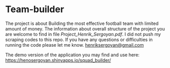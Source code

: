 # Team-builder

The project is about Building the most effective football team with limited amount of money. The information about overall structure of the project you are welcome to find in file *Project_Henrik_Sergoyan.pdf*. I did not push my scraping codes to this repo. If you have any questions or difficulties in running the code please let me know. 
henriksergoyan@gmail.com

The demo version of the application you may find and use here:
https://henosergoyan.shinyapps.io/squad_builder/
